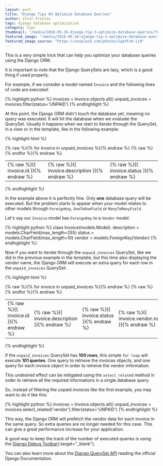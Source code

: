 ```yaml
---
layout: post
title: "Django Tips #3 Optimize Database Queries"
author: Vitor Freitas
tags: django database optimization
category: tips
thumbnail: "/media/2016-05-16-django-tip-3-optimize-database-queries/featured-post-image.jpg"
featured_image: "/media/2016-05-16-django-tip-3-optimize-database-queries/featured-post-image.jpg"
featured_image_source: "https://unsplash.com/photos/IqaVFvH-ii0"
---
```


This is a very simple trick that can help you optimize your database queries using the Django ORM.

It is important to note that the Django QuerySets are lazy, which is a good thing if used properly.

For example, if we consider a model named `Invoice` and the following lines of code are executed:

{% highlight python %}
invoices = Invoice.objects.all()
unpaid_invoices = invoices.filter(status='UNPAID')
{% endhighlight %}

At this point, the Django ORM didn't touch the database yet, meaning no query was executed. It will hit the
database when we *evaluate* the QuerySet. Usually it happens when we start to iterate through the QuerySet, in a view
or in the template, like in the following example:

{% highlight html %}
<table>
  <tbody>
  {% raw %}{% for invoice in unpaid_invoices %}{% endraw %}
    <tr>
      <td>{% raw %}{{ invoice.id }}{% endraw %}</td>
      <td>{% raw %}{{ invoice.description }}{% endraw %}</td>
      <td>{% raw %}{{ invoice.status }}{% endraw %}</td>
    </tr>
  {% raw %}{% endfor %}{% endraw %}
  </tbody>
</table>
{% endhighlight %}

In the example above it is perfectly fine. Only **one** database query will be executed. But the problem starts to appear
when your model relates to other models through `ForeignKey`, `OneToOneField` or `ManyToManyField`.

Let's say our `Invoice` model has `ForeignKey` to a `Vendor` model:

{% highlight python %}
class Invoice(models.Model):
    description = models.CharField(max_length=255)
    status = models.CharField(max_length=10)
    vendor = models.ForeignKey(Vendor)
{% endhighlight %}

Now if you want to iterate through the `unpaid_invoices` QuerySet, like we did in the previous example in the template,
but this time also displaying the vendor name, the Django ORM will execute an extra query for each row in the
`unpaid_invoices` QuerySet:

{% highlight html %}
<table>
  <tbody>
  {% raw %}{% for invoice in unpaid_invoices %}{% endraw %}
    <tr>
      <td>{% raw %}{{ invoice.id }}{% endraw %}</td>
      <td>{% raw %}{{ invoice.description }}{% endraw %}</td>
      <td>{% raw %}{{ invoice.status }}{% endraw %}</td>
      <td>{% raw %}{{ invoice.vendor.name }}{% endraw %}</td>
    </tr>
  {% raw %}{% endfor %}{% endraw %}
  </tbody>
</table>
{% endhighlight %}

If the `unpaid_invoices` QuerySet has **100 rows**, this simple `for loop` will execute **101 queries**. One query
to retrieve the invoices objects, and one query for each invoice object in order to retreive the vendor information.

This undesired effect can be mitigated using the `select_related` method in order to retrieve all the required
informations in a single database query.

So, instead of filtering the unpaid invoices like the first example, you may want to do it like this:

{% highlight python %}
invoices = Invoice.objects.all()
unpaid_invoices = invoices.select_related('vendor').filter(status='UNPAID')
{% endhighlight %}

This way, the Django ORM will prefetch the vendor data for each invoice in the same query. So extra queries are no
longer needed for this case. This can give a great performance increase for your application.

A good way to keep the track of the number of executed queries is using the [Django Debug Toolbar][django-debug-toolbar]{:target="_blank"}.

You can also learn more about the [Django QuerySet API][django-docs-select-related] reading the official Django Documentation.

[django-debug-toolbar]: https://django-debug-toolbar.readthedocs.io
[django-docs-select-related]: https://docs.djangoproject.com/en/dev/ref/models/querysets/#select-related

